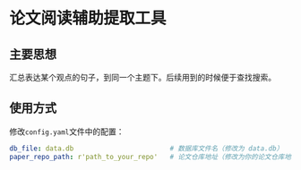 # 论文阅读辅助提取工具

## 主要思想

汇总表达某个观点的句子，到同一个主题下。后续用到的时候便于查找搜索。

## 使用方式

修改`config.yaml`文件中的配置：

```yaml
db_file: data.db                        # 数据库文件名（修改为 data.db）
paper_repo_path: r'path_to_your_repo'   # 论文仓库地址（修改为你的论文仓库地址）
```


